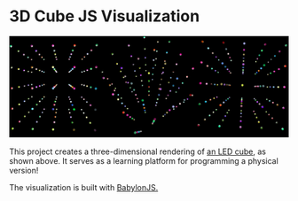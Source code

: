 # 3D Cube JS Visualization

<p align="center">
 <img src="cubeMockUp.png">
</p>

This project creates a three-dimensional rendering of [an LED cube](http://www.instructables.com/id/Led-Cube-8x8x8/), as shown above.  It serves as a learning platform for programming a physical version!

The visualization is built with [BabylonJS.](https://www.babylonjs.com/)
